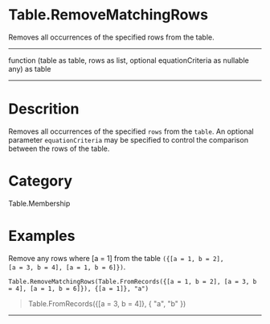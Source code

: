 ﻿# Table.RemoveMatchingRows
Removes all occurrences of the specified rows from the table.
***
function (table as table, rows as list, optional equationCriteria as nullable any) as table
***
# Descrition 
Removes all occurrences of the specified <code>rows</code> from the <code>table</code>. 
    An optional parameter <code>equationCriteria</code> may be specified to control the comparison between the rows of the table.
# Category 
Table.Membership
# Examples 
Remove any rows where [a = 1] from the table <code>({[a = 1, b = 2], [a = 3, b = 4], [a = 1, b = 6]})</code>.
```
Table.RemoveMatchingRows(Table.FromRecords({[a = 1, b = 2], [a = 3, b = 4], [a = 1, b = 6]}), {[a = 1]}, "a")
```
> Table.FromRecords({[a = 3, b = 4]}, {
    "a",
    "b"
})
***
